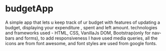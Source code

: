 # budgetApp
A simple app that lets u keep track of ur budget with features of updating a budget, displaying your expenditure , spent and left amount.
technologies and frameworks used - HTML, CSS, VanillaJs DOM, Bootstrap(only for nav-bars and forms), to add responsiveness I have used media queries, all the icons are from font awesome, and font styles are used from google fonts.
